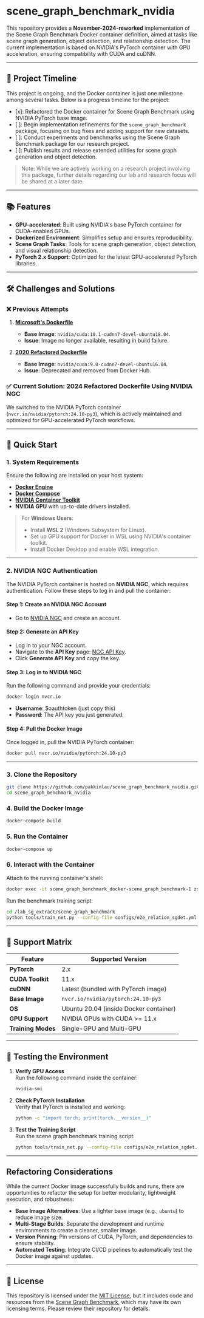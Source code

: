# scene_graph_benchmark_nvidia

This repository provides a **November-2024-reworked** implementation of the Scene Graph Benchmark Docker container definition, aimed at tasks like scene graph generation, object detection, and relationship detection. The current implementation is based on NVIDIA's PyTorch container with GPU acceleration, ensuring compatibility with CUDA and cuDNN.

---

## 📅 Project Timeline

This project is ongoing, and the Docker container is just one milestone among several tasks. Below is a progress timeline for the project:

- [x]: Refactored the Docker container for Scene Graph Benchmark using NVIDIA PyTorch base image.  
- [ ]: Begin implementation refinements for the `scene_graph_benchmark` package, focusing on bug fixes and adding support for new datasets.  
- [ ]: Conduct experiments and benchmarks using the Scene Graph Benchmark package for our research project.  
- [ ]: Publish results and release extended utilities for scene graph generation and object detection.  

> Note: While we are actively working on a research project involving this package, further details regarding our lab and research focus will be shared at a later date.

---

## 📚 Features

- **GPU-accelerated**: Built using NVIDIA's base PyTorch container for CUDA-enabled GPUs.
- **Dockerized Environment**: Simplifies setup and ensures reproducibility.
- **Scene Graph Tasks**: Tools for scene graph generation, object detection, and visual relationship detection.
- **PyTorch 2.x Support**: Optimized for the latest GPU-accelerated PyTorch libraries.

---

## 🛠️ Challenges and Solutions

### ❌ Previous Attempts

1. **[Microsoft's Dockerfile](https://github.com/microsoft/scene_graph_benchmark/blob/main/docker/Dockerfile)**  
   - **Base Image**: `nvidia/cuda:10.1-cudnn7-devel-ubuntu18.04`.  
   - **Issue**: Image no longer available, resulting in build failure.

2. **[2020 Refactored Dockerfile](https://github.com/microsoft/scene_graph_benchmark/blob/main/docker/Dockerfile)**  
   - **Base Image**: `nvidia/cuda:9.0-cudnn7-devel-ubuntu16.04`.  
   - **Issue**: Deprecated and removed from Docker Hub.

### ✅ Current Solution: 2024 Refactored Dockerfile Using NVIDIA NGC

We switched to the NVIDIA PyTorch container (`nvcr.io/nvidia/pytorch:24.10-py3`), which is actively maintained and optimized for GPU-accelerated PyTorch workflows.

---

## 🚀 Quick Start

### 1. System Requirements

Ensure the following are installed on your host system:

- **[Docker Engine](https://docs.docker.com/engine/install)**  
- **[Docker Compose](https://docs.docker.com/compose/install)**  
- **[NVIDIA Container Toolkit](https://docs.nvidia.com/datacenter/cloud-native/container-toolkit/install-guide.html)**  
- **NVIDIA GPU** with up-to-date drivers installed.  

> For **Windows Users**:  
> - Install **WSL 2** (Windows Subsystem for Linux).  
> - Set up GPU support for Docker in WSL using NVIDIA's container toolkit.  
> - Install Docker Desktop and enable WSL integration.

---

### 2. NVIDIA NGC Authentication

The NVIDIA PyTorch container is hosted on **NVIDIA NGC**, which requires authentication. Follow these steps to log in and pull the container:

#### Step 1: Create an NVIDIA NGC Account
- Go to [NVIDIA NGC](https://ngc.nvidia.com/signup) and create an account.

#### Step 2: Generate an API Key
- Log in to your NGC account.
- Navigate to the **API Key** page: [NGC API Key](https://ngc.nvidia.com/setup/api-key).
- Click **Generate API Key** and copy the key.

#### Step 3: Log in to NVIDIA NGC
Run the following command and provide your credentials:
```bash
docker login nvcr.io
```
- **Username**: $oauthtoken (just copy this)
- **Password**: The API key you just generated.

#### Step 4: Pull the Docker Image
Once logged in, pull the NVIDIA PyTorch container:
```bash
docker pull nvcr.io/nvidia/pytorch:24.10-py3
```

---

### 3. Clone the Repository

```bash
git clone https://github.com/pakkinlau/scene_graph_benchmark_nvidia.git
cd scene_graph_benchmark_nvidia
```

### 4. Build the Docker Image

```bash
docker-compose build
```

### 5. Run the Container

```bash
docker-compose up
```

### 6. Interact with the Container

Attach to the running container's shell:
```bash
docker exec -it scene_graph_benchmark_docker-scene_graph_benchmark-1 zsh
```

Run the benchmark training script:
```bash
cd /lab_sg_extract/scene_graph_benchmark
python tools/train_net.py --config-file configs/e2e_relation_sgdet.yml
```

---

## 🔧 Support Matrix

| **Feature**             | **Supported Version**                  |
|--------------------------|----------------------------------------|
| **PyTorch**             | 2.x                                    |
| **CUDA Toolkit**        | 11.x                                   |
| **cuDNN**               | Latest (bundled with PyTorch image)    |
| **Base Image**          | `nvcr.io/nvidia/pytorch:24.10-py3`     |
| **OS**                  | Ubuntu 20.04 (inside Docker container) |
| **GPU Support**         | NVIDIA GPUs with CUDA >= 11.x          |
| **Training Modes**      | Single-GPU and Multi-GPU               |

---

## 🧪 Testing the Environment

1. **Verify GPU Access**  
   Run the following command inside the container:
   ```bash
   nvidia-smi
   ```

2. **Check PyTorch Installation**  
   Verify that PyTorch is installed and working:
   ```bash
   python -c "import torch; print(torch.__version__)"
   ```

3. **Test the Training Script**  
   Run the scene graph benchmark training script:
   ```bash
   python tools/train_net.py --config-file configs/e2e_relation_sgdet.yml
   ```

---

## Refactoring Considerations

While the current Docker image successfully builds and runs, there are opportunities to refactor the setup for better modularity, lightweight execution, and robustness:

- **Base Image Alternatives**: Use a lighter base image (e.g., `ubuntu`) to reduce image size.  
- **Multi-Stage Builds**: Separate the development and runtime environments to create a cleaner, smaller image.  
- **Version Pinning**: Pin versions of CUDA, PyTorch, and dependencies to ensure stability.  
- **Automated Testing**: Integrate CI/CD pipelines to automatically test the Docker image against updates.  

---

## 📝 License

This repository is licensed under the [MIT License](LICENSE), but it includes code and resources from the [Scene Graph Benchmark](https://github.com/microsoft/scene_graph_benchmark), which may have its own licensing terms. Please review their repository for details.

